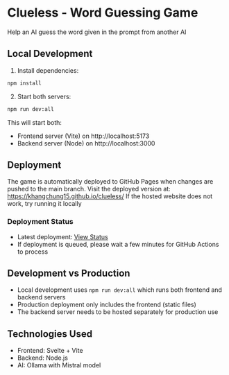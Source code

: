 # Clueless - Word Guessing Game

Help an AI guess the word given in the prompt from another AI

## Local Development

1. Install dependencies:
```bash
npm install
```

2. Start both servers:
```bash
npm run dev:all
```

This will start both:
- Frontend server (Vite) on http://localhost:5173
- Backend server (Node) on http://localhost:3000

## Deployment
The game is automatically deployed to GitHub Pages when changes are pushed to the main branch.
Visit the deployed version at: https://khangchung15.github.io/clueless/
If the hosted website does not work, try running it locally

### Deployment Status
- Latest deployment: [View Status](https://github.com/khangchung15/clueless/actions)
- If deployment is queued, please wait a few minutes for GitHub Actions to process

## Development vs Production

- Local development uses `npm run dev:all` which runs both frontend and backend servers
- Production deployment only includes the frontend (static files)
- The backend server needs to be hosted separately for production use

## Technologies Used

- Frontend: Svelte + Vite
- Backend: Node.js
- AI: Ollama with Mistral model

